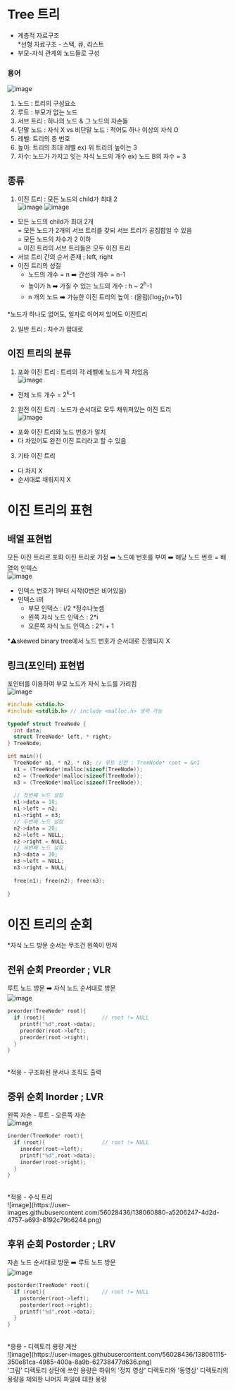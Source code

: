 # Tree 트리
- 계층적 자료구조<br/>*선형 자료구조 - 스택, 큐, 리스트
- 부모-자식 관계의 노드들로 구성

### 용어
![image](https://user-images.githubusercontent.com/56028436/138051599-5d236a5c-ccf9-44b4-abfe-02d48a2b1ab4.png)

1. 노드 : 트리의 구성요소
2. 루트 : 부모가 없는 노드
3. 서브 트리 : 하나의 노드 & 그 노드의 자손들
4. 단말 노드 : 자식 X vs 비단말 노드 : 적어도 하나 이상의 자식 O
5. 레벨: 트리의 층 번호
6. 높이: 트리의 최대 레벨 ex) 위 트리의 높이는 3
7. 차수: 노드가 가지고 잇는 자식 노드의 개수 ex) 노드 B의 차수 = 3

## 종류
1. 이진 트리 : 모든 노드의 child가 최대 2<br/>
![image](https://user-images.githubusercontent.com/56028436/138052236-eeebf7e3-da31-4131-b806-9d5bea44fbb4.png)
![image](https://user-images.githubusercontent.com/56028436/138052505-a0cf23b7-775c-4ea3-8d3e-c283e315a72c.png)<br/>

- 모든 노드의 child가 최대 2개<br/>= 모든 노드가 2개의 서브 트리를 갖되 서브 트리가 공집합일 수 있음<br/>= 모든 노드의 차수가 2 이하<br/>= 이진 트리의 서브 트리들은 모두 이진 트리
- 서브 트리 간의 순서 존재 ; left, right
- 이진 트리의 성질
  - 노드의 개수 = n ➡️ 간선의 개수 = n-1
  - 높이가 h ➡️ 가질 수 있는 노드의 개수 : h ~ 2<sup>h</sup>-1
  - n 개의 노드 ➡️ 가능한 이진 트리의 높이 : (올림)⌈log<sub>2</sub>(n+1)⌉

*노드가 하나도 없어도, 일자로 이어져 있어도 이진트리

2. 일반 트리 : 차수가 맘대로

## 이진 트리의 분류
1. 포화 이진 트리 : 트리의 각 레벨에 노드가 꽉 차있음<br/>
![image](https://user-images.githubusercontent.com/56028436/138056530-7da047fc-52ac-4ab8-9b64-2ee81f9c46fa.png)

- 전체 노드 개수 = 2<sup>k</sup>-1

2. 완전 이진 트리 : 노드가 순서대로 모두 채워져있는 이진 트리<br/>
![image](https://user-images.githubusercontent.com/56028436/138056594-ed44cef5-99e2-432a-bd34-d9d4edfa7678.png)

- 포화 이진 트리와 노드 번호가 일치
- 다 차있어도 완전 이진 트리라고 할 수 있음

3. 기타 이진 트리<br/>
- 다 차지 X
- 순서대로 채워지지 X

# 이진 트리의 표현
## 배열 표현법
모든 이진 트리르 포화 이진 트리로 가정 ➡️ 노드에 번호를 부여 ➡️ 해당 노드 번호 = 배열의 인덱스<br/>
![image](https://user-images.githubusercontent.com/56028436/138056924-ecea3e67-260e-48e8-8f26-9a2e6cae8c10.png)

- 인덱스 번호가 1부터 시작(0번은 비어있음)
- 인덱스 i의 
  - 부모 인덱스 : i/2 *정수나눗셈
  - 왼쪽 자식 노드 인덱스 : 2*i
  - 오른쪽 자식 노드 인덱스 : 2*i + 1

*⚠️skewed binary tree에서 노드 번호가 순서대로 진행되지 X

## 링크(포인터) 표현법
포인터를 이용하여 부모 노드가 자식 노드를 가리킴<br/>
![image](https://user-images.githubusercontent.com/56028436/138058633-5dba5cc4-bb4d-4b81-a052-3f7ec72531a1.png)

```C
#include <stdio.h>
#include <stdlib.h> // include <malloc.h> 생략 가능

typedef struct TreeNode {
  int data;
  struct TreeNode* left, * right;
} TreeNode;

int main(){
  TreeNode* n1, * n2, * n3; // 루트 선언 : TreeNode* root = &n1
  n1 = (TreeNode*)malloc(sizeof(TreeNode));
  n2 = (TreeNode*)malloc(sizeof(TreeNode));
  n3 = (TreeNode*)malloc(sizeof(TreeNode));
  
  // 첫번쨰 노드 설정
  n1->data = 10;
  n1->left = n2;
  n1->right = n3;
  // 두번째 노드 설정
  n2->data = 20;
  n2->left = NULL;
  n2->right = NULL;
  // 세번째 노드 설정
  n3->data = 30;
  n3->left = NULL;
  n3->right = NULL;
  
  free(n1); free(n2); free(n3);
  
}

```

# 이진 트리의 순회
*자식 노드 방문 순서는 무조건 왼쪽이 먼저

## 전위 순회 Preorder ; VLR
루트 노드 방문 ➡️ 자식 노드 순서대로 방문<br/>
![image](https://user-images.githubusercontent.com/56028436/138060358-3c508635-6165-4188-a664-b92e00000c71.png)<br/>

```C
preorder(TreeNode* root){
  if (root){                  // root != NULL
    printf("%d",root->data);
    preorder(root->left);
    preorder(root->right);
  }
}
```
<br/>
*적용 - 구조화된 문서나 조직도 출력

## 중위 순회 Inorder ; LVR
왼쪽 자손 - 루트 - 오른쪽 자손<br/>
![image](https://user-images.githubusercontent.com/56028436/138060613-76ead3da-305e-490f-9705-53303eea6f43.png)<br/>

```C
inorder(TreeNode* root){
  if (root){                  // root != NULL
    inorder(root->left);
    printf("%d",root->data);
    inorder(root->right);
  }
}
```
<br/>
*적용 - 수식 트리<br/>
![image](https://user-images.githubusercontent.com/56028436/138060880-a5206247-4d2d-4757-a693-8192c79b6244.png)


## 후위 순회 Postorder ; LRV
자손 노드 순서대로 방문 ➡️ 루트 노드 방문<br/>
![image](https://user-images.githubusercontent.com/56028436/138060935-96a69b1a-2570-44df-b0af-3f91a8828450.png)
```C
postorder(TreeNode* root){
  if (root){                  // root != NULL
    postorder(root->left);
    postorder(root->right);
    printf("%d",root->data);
  }
}
```
<br/>
*응용 - 디렉토리 용량 계산<br/>
![image](https://user-images.githubusercontent.com/56028436/138061115-350e81ca-4985-400a-8a9b-62738477d636.png)<br/>
'그림' 디렉토리 상단에 쓰인 용량은 하위의 '정지 영상' 디렉토리와 '동영상' 디렉토리의 용량을 제외한 나머지 파일에 대한 용량


